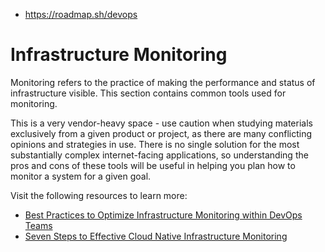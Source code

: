 

- https://roadmap.sh/devops

# Infrastructure Monitoring

Monitoring refers to the practice of making the performance and  status of infrastructure visible. This section contains common tools  used for monitoring.

This is a very vendor-heavy space - use caution when studying  materials exclusively from a given product or project, as there are many conflicting opinions and strategies in use. There is no single solution for the most substantially complex internet-facing applications, so  understanding the pros and cons of these tools will be useful in helping you plan how to monitor a system for a given goal.

Visit the following resources to learn more:

- [Best Practices to Optimize Infrastructure Monitoring within DevOps Teams](https://thenewstack.io/best-practices-to-optimize-infrastructure-monitoring-within-devops-teams/)
- [Seven Steps to Effective Cloud Native Infrastructure Monitoring](https://thenewstack.io/seven-steps-to-effective-cloud-native-infrastructure-monitoring/)